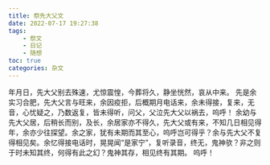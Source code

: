 ```yaml
---
title: 祭先大父文
date: 2022-07-17 19:27:38
tags:
    - 祭文
    - 日记
    - 随想
toc: true
categories: 杂文
---
```

年月日，先大父别去殊速，尤惊震惶，今葬将久，静坐恍然，哀从中来。
先是余实习合肥，先大父言与旺来，余因疫拒，后概期月电话来，余未得接，复来，无音，心忧疑之，乃数返复，皆未得听，问父，父泣先大父以祸去，呜呼！
余幼与先大父居，后稍长而别，及长，余居家亦不得久，先大父或有来，不知几日相见得年，余亦少往探望。余之家，犹有未期而其至心，呜呼岂可得乎？余与先大父不复得相见矣。余忆得接电话时，晃晃闻“是家宁”，复听录音，终无，鬼神欤？非之则于时未知其终，何得有此之幻？鬼神其存，相见终有其期。
呜呼！
